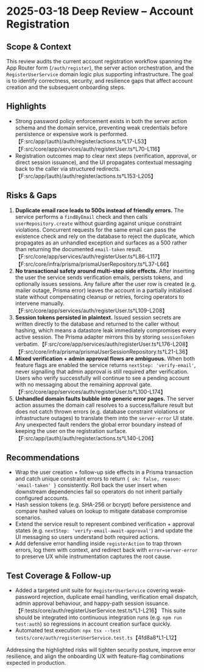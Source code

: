 # 2025-03-18 Deep Review – Account Registration

## Scope & Context
This review audits the current account registration workflow spanning the App Router form (`/auth/register`), the server action orchestration, and the `RegisterUserService` domain logic plus supporting infrastructure. The goal is to identify correctness, security, and resilience gaps that affect account creation and the subsequent onboarding steps.

## Highlights
- Strong password policy enforcement exists in both the server action schema and the domain service, preventing weak credentials before persistence or expensive work is performed.【F:src/app/(auth)/auth/register/actions.ts†L17-L53】【F:src/core/app/services/auth/registerUser.ts†L70-L116】
- Registration outcomes map to clear next steps (verification, approval, or direct session issuance), and the UI propagates contextual messaging back to the caller via structured redirects.【F:src/app/(auth)/auth/register/actions.ts†L153-L205】

## Risks & Gaps
1. **Duplicate email race leads to 500s instead of friendly errors.** The service performs a `findByEmail` check and then calls `userRepository.create` without guarding against unique constraint violations. Concurrent requests for the same email can pass the existence check and rely on the database to reject the duplicate, which propagates as an unhandled exception and surfaces as a 500 rather than returning the documented `email-taken` result.【F:src/core/app/services/auth/registerUser.ts†L86-L117】【F:src/core/infra/prisma/prismaUserRepository.ts†L37-L66】
2. **No transactional safety around multi-step side effects.** After inserting the user the service sends verification emails, persists tokens, and optionally issues sessions. Any failure after the user row is created (e.g. mailer outage, Prisma error) leaves the account in a partially initialised state without compensating cleanup or retries, forcing operators to intervene manually.【F:src/core/app/services/auth/registerUser.ts†L109-L208】
3. **Session tokens persisted in plaintext.** Issued session secrets are written directly to the database and returned to the caller without hashing, which means a datastore leak immediately compromises every active session. The Prisma adapter mirrors this by storing `sessionToken` verbatim.【F:src/core/app/services/auth/registerUser.ts†L176-L208】【F:src/core/infra/prisma/prismaUserSessionRepository.ts†L21-L36】
4. **Mixed verification + admin approval flows are ambiguous.** When both feature flags are enabled the service returns `nextStep: 'verify-email'`, never signalling that admin approval is still required after verification. Users who verify successfully will continue to see a pending account with no messaging about the remaining approval gate.【F:src/core/app/services/auth/registerUser.ts†L100-L174】
5. **Unhandled domain faults bubble into generic error pages.** The server action assumes the domain call resolves to a success/failure result but does not catch thrown errors (e.g. database constraint violations or infrastructure outages) to translate them into the `server-error` UI state. Any unexpected fault renders the global error boundary instead of keeping the user on the registration surface.【F:src/app/(auth)/auth/register/actions.ts†L140-L206】

## Recommendations
- Wrap the user creation + follow-up side effects in a Prisma transaction and catch unique constraint errors to return `{ ok: false, reason: 'email-taken' }` consistently. Roll back the user insert when downstream dependencies fail so operators do not inherit partially configured accounts.
- Hash session tokens (e.g. SHA-256 or bcrypt) before persistence and compare hashed values on lookup to mitigate database compromise scenarios.
- Extend the service result to represent combined verification + approval states (e.g. `nextStep: 'verify-email-await-approval'`) and update the UI messaging so users understand both required actions.
- Add defensive error handling inside `registerAction` to trap thrown errors, log them with context, and redirect back with `error=server-error` to preserve UX while instrumentation captures the root cause.

## Test Coverage & Follow-up
- Added a targeted unit suite for `RegisterUserService` covering weak-password rejection, duplicate email handling, verification email dispatch, admin approval behaviour, and happy-path session issuance.【F:tests/core/auth/registerUserService.test.ts†L1-L216】 This suite should be integrated into continuous integration runs (e.g. `npm run test:auth`) so regressions in account creation surface quickly.
- Automated test execution: `npx tsx --test tests/core/auth/registerUserService.test.ts`【4fd8a8†L1-L12】

Addressing the highlighted risks will tighten security posture, improve error resilience, and align the onboarding UX with feature-flag combinations expected in production.
